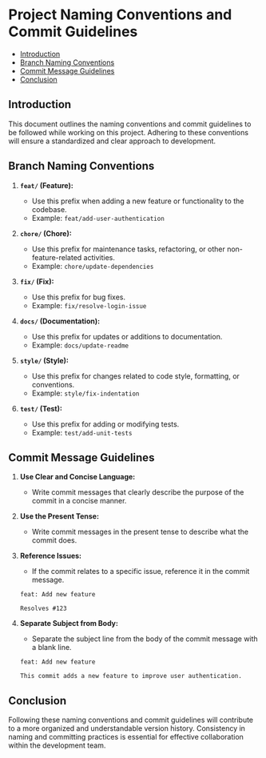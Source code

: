 <!-- omit in toc -->
# Project Naming Conventions and Commit Guidelines

- [Introduction](#introduction)
- [Branch Naming Conventions](#branch-naming-conventions)
- [Commit Message Guidelines](#commit-message-guidelines)
- [Conclusion](#conclusion)

## Introduction

This document outlines the naming conventions and commit guidelines to be followed while working on this project. 
Adhering to these conventions will ensure a standardized and clear approach to development.

## Branch Naming Conventions

1. **`feat/` (Feature):**
   - Use this prefix when adding a new feature or functionality to the codebase.
   - Example: `feat/add-user-authentication`

2. **`chore/` (Chore):**
   - Use this prefix for maintenance tasks, refactoring, or other non-feature-related activities.
   - Example: `chore/update-dependencies`

3. **`fix/` (Fix):**
   - Use this prefix for bug fixes.
   - Example: `fix/resolve-login-issue`

4. **`docs/` (Documentation):**
   - Use this prefix for updates or additions to documentation.
   - Example: `docs/update-readme`

5. **`style/` (Style):**
   - Use this prefix for changes related to code style, formatting, or conventions.
   - Example: `style/fix-indentation`

6. **`test/` (Test):**
   - Use this prefix for adding or modifying tests.
   - Example: `test/add-unit-tests`

## Commit Message Guidelines

1. **Use Clear and Concise Language:**
   - Write commit messages that clearly describe the purpose of the commit in a concise manner.

2. **Use the Present Tense:**
   - Write commit messages in the present tense to describe what the commit does.

3. **Reference Issues:**
   - If the commit relates to a specific issue, reference it in the commit message.

   ```plaintext
   feat: Add new feature

   Resolves #123

4. **Separate Subject from Body:**
   - Separate the subject line from the body of the commit message with a blank line.

   ```plaintext
   feat: Add new feature

   This commit adds a new feature to improve user authentication.

## Conclusion

Following these naming conventions and commit guidelines will contribute to a more organized and understandable version history.
Consistency in naming and committing practices is essential for effective collaboration within the development team.